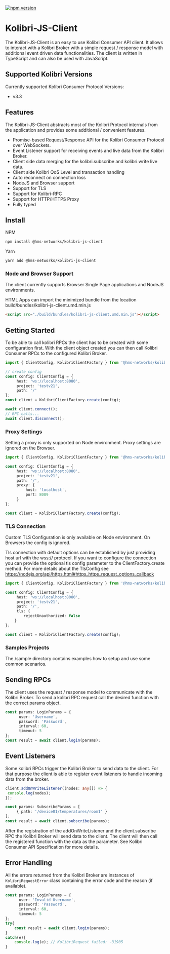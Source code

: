 [![npm version](https://badge.fury.io/js/@hms-networks%2Fkolibri-js-client.svg)](https://badge.fury.io/js/@hms-networks%2Fkolibri-js-client)

# Kolibri-JS-Client

The Kolibri-JS-Client is an easy to use Kolibri Consumer API client. It allows to interact with a Kolibri Broker with a simple request / response model with additional event driven data functionalities. The client is written in TypeScript and can also be used with JavaScript.

## Supported Kolibri Versions

Currently supported Kolibri Consumer Protocol Versions:

- v3.3

## Features

The Kolibri-JS-Client abstracts most of the Kolibri Protocol internals from the application and provides some additional / convenient features.

- Promise-based Request/Response API for the Kolibri Consumer Protocol over WebSockets.
- Event Listener support for receiving events and live data from the Kolibri Broker.
- Client side data merging for the kolibri.subscribe and kolibri.write live data.
- Client side Kolibri QoS Level and transaction handling
- Auto reconnect on connection loss
- NodeJS and Browser support
- Support for TLS
- Support for Kolibri-RPC
- Support for HTTP/HTTPS Proxy
- Fully typed

## Install

NPM

```bash
npm install @hms-networks/kolibri-js-client
```

Yarn

```bash
yarn add @hms-networks/kolibri-js-client
```

### Node and Browser Support

The client currently supports Browser Single Page applications and NodeJS environments.

HTML Apps can import the minimized bundle from the location build/bundles/kolibri-js-client.umd.min.js

```html
<script src="./build/bundles/kolibri-js-client.umd.min.js"></script>
```

## Getting Started

To be able to call kolibri RPCs the client has to be created with some configuration first. With the client object created you can then call Kolibri Consumer RPCs to the configured Kolibri Broker.

```typescript
import { ClientConfig, KolibriClientFactory } from '@hms-networks/kolibri-js-client';

// create config
const config: ClientConfig = {
     host: 'ws://localhost:8080',
     project: 'testv21',
     path: '/'
};
const client = KolibriClientFactory.create(config);

await client.connect();
// RPC calls...
await client.disconnect();
```

### Proxy Settings

Setting a proxy is only supported on Node environment. Proxy settings are ignored on the Browser.

```typescript
import { ClientConfig, KolibriClientFactory } from '@hms-networks/kolibri-js-client';

const config: ClientConfig = {
     host: 'ws://localhost:8080',
     project: 'testv21',
     path: '/',
     proxy: {
         host: 'localhost',
         port: 8089
     }
};

const client = KolibriClientFactory.create(config);
```

### TLS Connection

Custom TLS Configuration is only available on Node environment. On Browsers the config is ignored.

Tls connection with default options can be established by just providing host url with the wss:// protocol. If you want to configure the connection you can provide the optional tls config parameter to the ClientFactory.create method. For more details about the TlsConfig see <https://nodejs.org/api/https.html#https_https_request_options_callback>

```typescript
import { ClientConfig, KolibriClientFactory } from '@hms-networks/kolibri-js-client';

const config: ClientConfig = {
     host: 'ws://localhost:8080',
     project: 'testv21',
     path: '/',
     tls: {
        rejectUnauthorized: false
    }
};

const client = KolibriClientFactory.create(config);
```

### Samples Projects

The /sample directory contains examples how to setup and use some common scenarios.

## Sending RPCs

The client uses the request / response model to communicate with the Kolibri Broker. To send a kolibri RPC request call the desired function with the correct params object.

```typescript
const params: LoginParams = {
      user: 'Username',
      password: 'Password',
      interval: 60,
      timeout: 5
};
const result = await client.login(params);
```

## Event Listeners

Some kolibri RPCs trigger the Kolibri Broker to send data to the client. For that purpose the client is able to register event listeners to handle incoming data from the broker.

```typescript
client.addOnWriteListener((nodes: any[]) => {
 console.log(nodes);
});

const params: SubscribeParams = [
     { path: '/device01/temperatures/room1' }
];
const result = await client.subscribe(params);
```

After the registration of the addOnWriteListener and the client.subscribe RPC the Kolibri Broker will send data to the client. The client will then call the registered function with the data as the parameter. See Kolibri Consumer API Specification for more details.

## Error Handling

All the errors returned from the Kolibri Broker are instances of `KolibriRequestError` class containing the error code and the reason (if available).

```typescript
const params: LoginParams = {
      user: 'Invalid Username',
      password: 'Password',
      interval: 60,
      timeout: 5
};
try{
    const result = await client.login(params);
}
catch(e){
    console.log(e); // KolibriRequest failed: -31905
}
```
